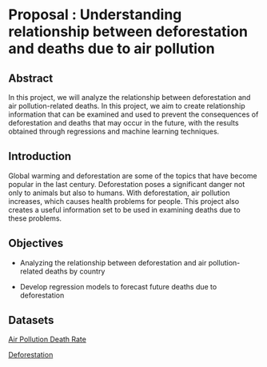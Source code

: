# Proposal : Understanding relationship between deforestation and deaths due to air pollution

## Abstract 
In this project, we will analyze the relationship between deforestation and air pollution-related deaths. In this project, we aim to create relationship information that can be examined and used to prevent the consequences of deforestation and deaths that may occur in the future, with the results obtained through regressions and machine learning techniques.

## Introduction


Global warming and deforestation are some of the topics that have become popular in the last century. Deforestation poses a significant danger not only to animals but also to humans. With deforestation, air pollution increases, which causes health problems for people. This project also creates a useful information set to be used in examining deaths due to these problems.

## Objectives


- Analyzing the relationship between deforestation and air pollution-related deaths by country

- Develop regression models to forecast future deaths due to deforestation

## Datasets
[Air Pollution Death Rate](https://www.kaggle.com/datasets/utkarshxy/who-worldhealth-statistics-2020-complete)

[Deforestation](https://www.kaggle.com/datasets/konradb/deforestation-dataset/data)

